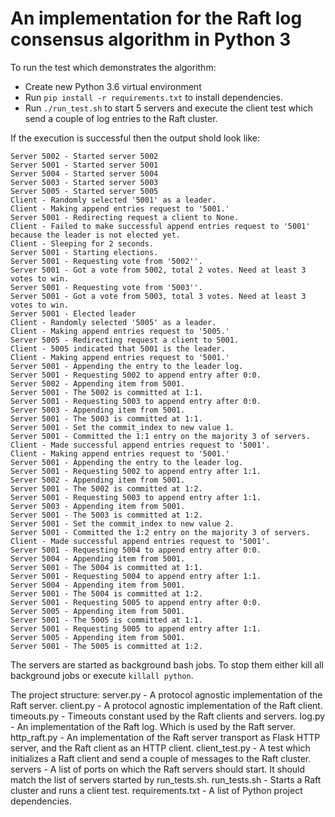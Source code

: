# An implementation for the Raft log consensus algorithm in Python 3

To run the test which demonstrates the algorithm:
* Create new Python 3.6 virtual environment
* Run `pip install -r requirements.txt` to install dependencies.
* Run `./run_test.sh` to start 5 servers and execute the client test which send a couple of log entries to the Raft cluster.

If the execution is successful then the output shold look like:
```
Server 5002 - Started server 5002
Server 5001 - Started server 5001
Server 5004 - Started server 5004
Server 5003 - Started server 5003
Server 5005 - Started server 5005
Client - Randomly selected '5001' as a leader.
Client - Making append entries request to '5001.'
Server 5001 - Redirecting request a client to None.
Client - Failed to make successful append entries request to '5001' because the leader is not elected yet.
Client - Sleeping for 2 seconds.
Server 5001 - Starting elections.
Server 5001 - Requesting vote from '5002''.
Server 5001 - Got a vote from 5002, total 2 votes. Need at least 3 votes to win.
Server 5001 - Requesting vote from '5003''.
Server 5001 - Got a vote from 5003, total 3 votes. Need at least 3 votes to win.
Server 5001 - Elected leader
Client - Randomly selected '5005' as a leader.
Client - Making append entries request to '5005.'
Server 5005 - Redirecting request a client to 5001.
Client - 5005 indicated that 5001 is the leader.
Client - Making append entries request to '5001.'
Server 5001 - Appending the entry to the leader log.
Server 5001 - Requesting 5002 to append entry after 0:0.
Server 5002 - Appending item from 5001.
Server 5001 - The 5002 is committed at 1:1.
Server 5001 - Requesting 5003 to append entry after 0:0.
Server 5003 - Appending item from 5001.
Server 5001 - The 5003 is committed at 1:1.
Server 5001 - Set the commit_index to new value 1.
Server 5001 - Committed the 1:1 entry on the majority 3 of servers.
Client - Made successful append entries request to '5001'.
Client - Making append entries request to '5001.'
Server 5001 - Appending the entry to the leader log.
Server 5001 - Requesting 5002 to append entry after 1:1.
Server 5002 - Appending item from 5001.
Server 5001 - The 5002 is committed at 1:2.
Server 5001 - Requesting 5003 to append entry after 1:1.
Server 5003 - Appending item from 5001.
Server 5001 - The 5003 is committed at 1:2.
Server 5001 - Set the commit_index to new value 2.
Server 5001 - Committed the 1:2 entry on the majority 3 of servers.
Client - Made successful append entries request to '5001'.
Server 5001 - Requesting 5004 to append entry after 0:0.
Server 5004 - Appending item from 5001.
Server 5001 - The 5004 is committed at 1:1.
Server 5001 - Requesting 5004 to append entry after 1:1.
Server 5004 - Appending item from 5001.
Server 5001 - The 5004 is committed at 1:2.
Server 5001 - Requesting 5005 to append entry after 0:0.
Server 5005 - Appending item from 5001.
Server 5001 - The 5005 is committed at 1:1.
Server 5001 - Requesting 5005 to append entry after 1:1.
Server 5005 - Appending item from 5001.
Server 5001 - The 5005 is committed at 1:2.
```

The servers are started as background bash jobs. To stop them either kill all background jobs or execute `killall python`.


The project structure:
server.py - A protocol agnostic implementation of the Raft server.
client.py - A protocol agnostic implementation of the Raft client.
timeouts.py - Timeouts constant used by the Raft clients and servers.
log.py - An implementation of the Raft log. Which is used by the Raft server.
http_raft.py - An implementation of the Raft server transport as Flask HTTP server, and the Raft client as an HTTP client.
client_test.py - A test which initializes a Raft client and send a couple of messages to the Raft cluster.
servers - A list of ports on which the Raft servers should start. It should match the list of servers started by run_tests.sh.
run_tests.sh - Starts a Raft cluster and runs a client test.
requirements.txt - A list of Python project dependencies.

